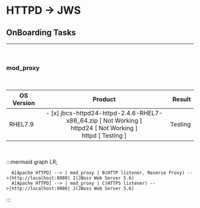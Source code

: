 # HTTPD -> JWS

## OnBoarding Tasks

---

</br>

### mod_proxy

</br>

| OS Version | Product | Result |
|----------|:-------------:|------:|
| RHEL7.9 | - [x] jbcs-httpd24-httpd-2.4.6-RHEL7-x86_64.zip \[ Not Working \] </br>  httpd24 \[ Not Working \]   </br> httpd \[ Testing \]   </br> | Testing

</br>

:::mermaid
graph LR;

      A[Apache HTTPD] --> | mod_proxy | B(HTTP listener, Reverse Proxy) -->|http://localhost:8080| I(JBoss Web Server 5.6)
      A[Apache HTTPD] --> | mod_proxy | C(HTTPS listener) -->|http://localhost:9080| J(JBoss Web Server 5.6)     
:::
